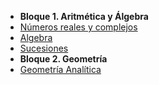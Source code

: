 - **Bloque 1. Aritmética y Álgebra**
- [Números reales y complejos](01-high-school/ch01-real-complex-numbers.md)
- [Algebra](01-high-school/ch02-algebra.md)
- [Sucesiones](01-high-school/ch03-sequences.md)
- **Bloque 2. Geometría**
- [Geometría Analítica](01-high-school/ch05-analytical-geometry.md)